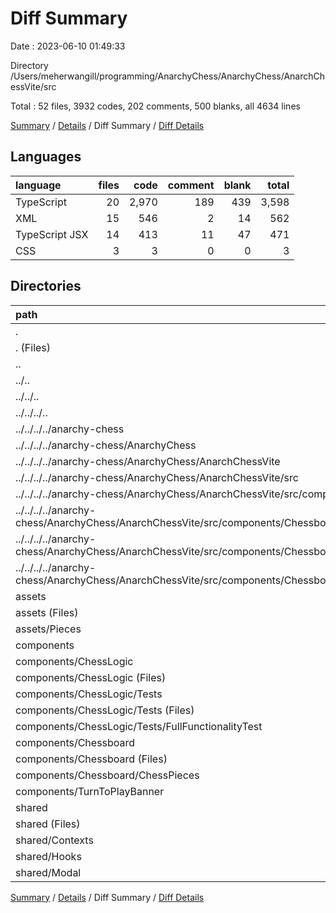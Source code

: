 # Diff Summary

Date : 2023-06-10 01:49:33

Directory /Users/meherwangill/programming/AnarchyChess/AnarchyChess/AnarchChessVite/src

Total : 52 files,  3932 codes, 202 comments, 500 blanks, all 4634 lines

[Summary](results.md) / [Details](details.md) / Diff Summary / [Diff Details](diff-details.md)

## Languages
| language | files | code | comment | blank | total |
| :--- | ---: | ---: | ---: | ---: | ---: |
| TypeScript | 20 | 2,970 | 189 | 439 | 3,598 |
| XML | 15 | 546 | 2 | 14 | 562 |
| TypeScript JSX | 14 | 413 | 11 | 47 | 471 |
| CSS | 3 | 3 | 0 | 0 | 3 |

## Directories
| path | files | code | comment | blank | total |
| :--- | ---: | ---: | ---: | ---: | ---: |
| . | 52 | 3,932 | 202 | 500 | 4,634 |
| . (Files) | 4 | 35 | 1 | 7 | 43 |
| .. | 4 | -143 | 0 | -17 | -160 |
| ../.. | 4 | -143 | 0 | -17 | -160 |
| ../../.. | 4 | -143 | 0 | -17 | -160 |
| ../../../.. | 4 | -143 | 0 | -17 | -160 |
| ../../../../anarchy-chess | 4 | -143 | 0 | -17 | -160 |
| ../../../../anarchy-chess/AnarchyChess | 4 | -143 | 0 | -17 | -160 |
| ../../../../anarchy-chess/AnarchyChess/AnarchChessVite | 4 | -143 | 0 | -17 | -160 |
| ../../../../anarchy-chess/AnarchyChess/AnarchChessVite/src | 4 | -143 | 0 | -17 | -160 |
| ../../../../anarchy-chess/AnarchyChess/AnarchChessVite/src/components | 4 | -143 | 0 | -17 | -160 |
| ../../../../anarchy-chess/AnarchyChess/AnarchChessVite/src/components/Chessboard | 4 | -143 | 0 | -17 | -160 |
| ../../../../anarchy-chess/AnarchyChess/AnarchChessVite/src/components/Chessboard (Files) | 3 | -132 | 0 | -14 | -146 |
| ../../../../anarchy-chess/AnarchyChess/AnarchChessVite/src/components/Chessboard/ChessPieces | 1 | -11 | 0 | -3 | -14 |
| assets | 15 | 546 | 2 | 14 | 562 |
| assets (Files) | 1 | 1 | 0 | 0 | 1 |
| assets/Pieces | 14 | 545 | 2 | 14 | 561 |
| components | 17 | 3,104 | 195 | 438 | 3,737 |
| components/ChessLogic | 12 | 2,773 | 184 | 405 | 3,362 |
| components/ChessLogic (Files) | 3 | 1,177 | 161 | 204 | 1,542 |
| components/ChessLogic/Tests | 9 | 1,596 | 23 | 201 | 1,820 |
| components/ChessLogic/Tests (Files) | 8 | 1,544 | 23 | 189 | 1,756 |
| components/ChessLogic/Tests/FullFunctionalityTest | 1 | 52 | 0 | 12 | 64 |
| components/Chessboard | 4 | 253 | 8 | 28 | 289 |
| components/Chessboard (Files) | 3 | 215 | 8 | 22 | 245 |
| components/Chessboard/ChessPieces | 1 | 38 | 0 | 6 | 44 |
| components/TurnToPlayBanner | 1 | 78 | 3 | 5 | 86 |
| shared | 12 | 390 | 4 | 58 | 452 |
| shared (Files) | 7 | 216 | 4 | 34 | 254 |
| shared/Contexts | 2 | 44 | 0 | 8 | 52 |
| shared/Hooks | 1 | 13 | 0 | 3 | 16 |
| shared/Modal | 2 | 117 | 0 | 13 | 130 |

[Summary](results.md) / [Details](details.md) / Diff Summary / [Diff Details](diff-details.md)